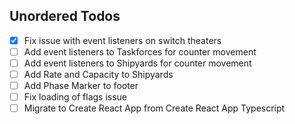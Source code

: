 ## Unordered Todos

- [x] Fix issue with event listeners on switch theaters
- [ ] Add event listeners to Taskforces for counter movement
- [ ] Add event listeners to Shipyards for counter movement
- [ ] Add Rate and Capacity to Shipyards
- [ ] Add Phase Marker to footer
- [ ] Fix loading of flags issue
- [ ] Migrate to Create React App from Create React App Typescript